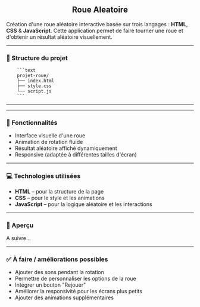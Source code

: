 <h2 align="center">Roue Aleatoire</h2>

Création d'une roue aléatoire interactive basée sur trois langages : **HTML**, **CSS** & **JavaScript**.
Cette application permet de faire tourner une roue et d'obtenir un résultat aléatoire visuellement.
___

### 📁 Structure du projet
        ```text
        projet-roue/
        ├── index.html
        ├── style.css
        └── script.js
        ```
___

---

### 🚀 Fonctionnalités

- Interface visuelle d'une roue
- Animation de rotation fluide
- Résultat aléatoire affiché dynamiquement
- Responsive (adaptée à différentes tailles d'écran)

---

### 💻 Technologies utilisées

- **HTML** – pour la structure de la page
- **CSS** – pour le style et les animations
- **JavaScript** – pour la logique aléatoire et les interactions

---

### 📸 Aperçu

A suivre...

---

### ✅ À faire / améliorations possibles

- Ajouter des sons pendant la rotation
- Permettre de personnaliser les options de la roue
- Intégrer un bouton "Rejouer"
- Améliorer la responsivité pour les écrans plus petits
- Ajouter des animations supplémentaires
